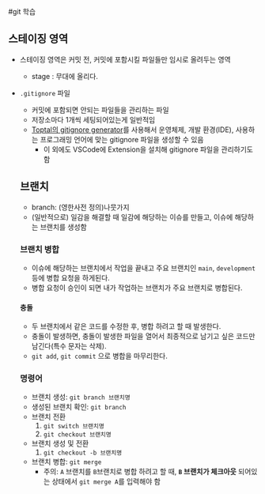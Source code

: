#git 학습

## 스테이징 영역

- 스테이징 영역은 커밋 전, 커밋에 포함시킬 파일들만 임시로 올려두는 영역
    - stage : 무대에 올리다.
- `.gitignore` 파일
    - 커밋에 포함되면 안되는 파일들을 관리하는 파일
    - 저장소마다 1개씩 세팅되어있는게 일반적임
    - [Toptal의 gitignore generator](https://www.toptal.com/developers/gitignore)를 사용해서 운영체제, 개발 환경(IDE), 사용하는 프로그래밍 언어에
      맞는 gitignore 파일을 생성할 수 있음
        - 이 외에도 VSCode에 Extension을 설치해 gitignore 파일을 관리하기도 함

  ## 브랜치
    - branch: (영한사전 정의)나뭇가지
    - (일반적으로) 일감을 해결할 때 일감에 해당하는 이슈를 만들고, 이슈에 해당하는 브랜치를 생성함

  ### 브랜치 병합

    - 이슈에 해당하는 브랜치에서 작업을 끝내고 주요 브랜치인  `main`, `development`등에 병합 요청을 하게된다.
    - 병합 요청이 승인이 되면 내가 작업하는 브랜치가 주요 브랜치로 병합된다.

  #### 충돌

    - 두 브랜치에서 같은 코드를 수정한 후, 병합 하려고 할 때 발생한다.
    - 충돌이 발생하면, 충돌이 발생한 파일을 열어서 최종적으로 남기고 싶은 코드만 남긴다(특수 문자는 삭제).
    - `git add`, `git commit` 으로 병합을 마무리한다.

  ### 명령어

    - 브랜치 생성: `git branch 브랜치명`
    - 생성된 브랜치 확인: `git branch`
    - 브랜치 전환
        1. `git switch 브랜치명`
        2. `git checkout 브랜치명`
    - 브랜치 생성 및 전환
        1. `git checkout -b 브랜치명`
    - 브랜치 병합: `git merge`
        - 주의: `A` 브랜치를 `B`브랜치로 병합 하려고 할 때, **`B` 브랜치가 체크아웃** 되어있는 상태에서 `git merge A`를 입력해야 함

  
